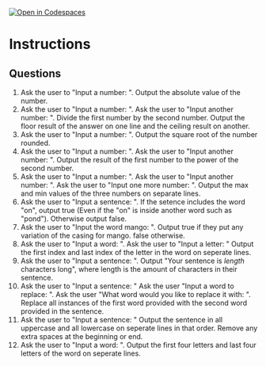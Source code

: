 [![Open in Codespaces](https://classroom.github.com/assets/launch-codespace-2972f46106e565e64193e422d61a12cf1da4916b45550586e14ef0a7c637dd04.svg)](https://classroom.github.com/open-in-codespaces?assignment_repo_id=18129062)
# Instructions  

  ## Questions
1. Ask the user to "Input a number: ".  Output the absolute value of the number.
2. Ask the user to "Input a number: ".  Ask the user to "Input another number: ".  Divide the first number by the second number.  Output the floor result of the answer on one line and the ceiling result on another.
3. Ask the user to "Input a number: ".  Output the square root of the number rounded.
4. Ask the user to "Input a number: ".  Ask the user to "Input another number: ".  Output the result of the first number to the power of the second number.
5. Ask the user to "Input a number: ".  Ask the user to "Input another number: ".  Ask the user to "Input one more number: ".  Output the max and min values of the three numbers on separate lines.
6. Ask the user to "Input a sentence: ".  If the setence includes the word "on", output true (Even if the "on" is inside another word such as "pond").  Otherwise output false.
7. Ask the user to "Input the word mango: ".  Output true if they put any variation of the casing for mango.  false otherwise.
8. Ask the user to "Input a word: ". Ask the user to "Input a letter: "
Output the first index and last index of the letter in the word on seperate lines.
9. Ask the user to "Input a sentence: ". Output "Your sentence is _length_ characters long", where length is the amount of characters in their sentence.
10. Ask the user to "Input a sentence: "  Ask the user "Input a word to replace: ".  Ask the user "What word would you like to replace it with: ".
Replace all instances of the first word provided with the second word provided in the sentence.
11. Ask the user to "Input a sentence: "
Output the sentence in all uppercase and all lowercase on seperate lines in that order.  Remove any extra spaces at the beginning or end.
12. Ask the user to "Input a word: ".  Output the first four letters and last four letters of the word on seperate lines.

